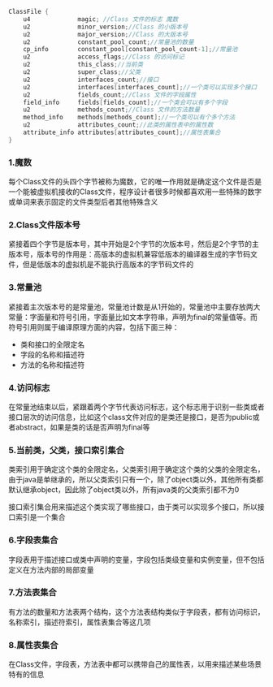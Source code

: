 ~~~java
ClassFile {
    u4             magic; //Class 文件的标志 魔数
    u2             minor_version;//Class 的小版本号
    u2             major_version;//Class 的大版本号
    u2             constant_pool_count;//常量池的数量
    cp_info        constant_pool[constant_pool_count-1];//常量池
    u2             access_flags;//Class 的访问标记
    u2             this_class;//当前类
    u2             super_class;//父类
    u2             interfaces_count;//接口
    u2             interfaces[interfaces_count];//一个类可以实现多个接口
    u2             fields_count;//Class 文件的字段属性
    field_info     fields[fields_count];//一个类会可以有多个字段
    u2             methods_count;//Class 文件的方法数量
    method_info    methods[methods_count];//一个类可以有个多个方法
    u2             attributes_count;//此类的属性表中的属性数
    attribute_info attributes[attributes_count];//属性表集合
}
~~~

### 1.魔数

每个Class文件的头四个字节被称为魔数，它的唯一作用就是确定这个文件是否是一个能被虚拟机接收的Class文件，程序设计者很多时候都喜欢用一些特殊的数字或单词来表示固定的文件类型后者其他特殊含义

### 2.Class文件版本号

紧接着四个字节是版本号，其中开始是2个字节的次版本号，然后是2个字节的主版本号，版本号的作用是：高版本的虚拟机兼容低版本的编译器生成的字节码文件，但是低版本的虚拟机是不能执行高版本的字节码文件的

### 3.常量池

紧接着主次版本号的是常量池，常量池计数是从1开始的，常量池中主要存放两大常量：字面量和符号引用，字面量比如文本字符串，声明为final的常量值等。而符号引用则属于编译原理方面的内容，包括下面三种：

* 类和接口的全限定名
* 字段的名称和描述符
* 方法的名称和描述符

###  4.访问标志

在常量池结束以后，紧跟着两个字节代表访问标志，这个标志用于识别一些类或者接口层次的访问信息，比如这个class文件对应的是类还是接口，是否为public或者abstract，如果是类的话是否声明为final等

### 5.当前类，父类，接口索引集合

类索引用于确定这个类的全限定名，父类索引用于确定这个类的父类的全限定名，由于java是单继承的，所以父类索引只有一个，除了object类以外，其他所有类都默认继承object，因此除了object类以外，所有java类的父类索引都不为0

接口索引集合用来描述这个类实现了哪些接口，由于类可以实现多个接口，所以接口索引是一个集合

### 6.字段表集合

字段表用于描述接口或类中声明的变量，字段包括类级变量和实例变量，但不包括定义在方法内部的局部变量

### 7.方法表集合

有方法的数量和方法表两个结构，这个方法表结构类似于字段表，都有访问标识，名称索引，描述符索引，属性表集合等这几项

### 8.属性表集合

在Class文件，字段表，方法表中都可以携带自己的属性表，以用来描述某些场景特有的信息

